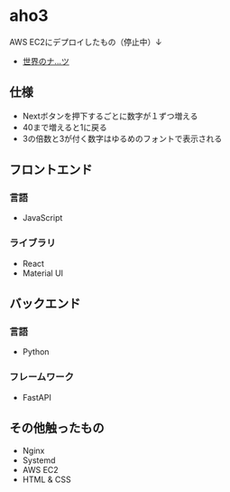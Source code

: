 # aho3
AWS EC2にデプロイしたもの（停止中）↓

- [世界のナ…ツ](http://13.56.13.106/)

## 仕様
- Nextボタンを押下するごとに数字が１ずつ増える
- 40まで増えると1に戻る
- 3の倍数と3が付く数字はゆるめのフォントで表示される

## フロントエンド
### 言語
- JavaScript

### ライブラリ
- React
- Material UI


## バックエンド
### 言語
- Python

### フレームワーク
- FastAPI

## その他触ったもの
- Nginx
- Systemd
- AWS EC2
- HTML & CSS
